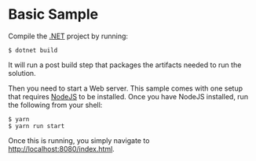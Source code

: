 # Basic Sample

Compile the [.NET](https://www.microsoft.com/net) project by running:

```shell
$ dotnet build
```

It will run a post build step that packages the artifacts needed to run the solution.

Then you need to start a Web server. This sample comes with one setup that requires [NodeJS](https://www.nodejs.org) to be installed.
Once you have NodeJS installed, run the following from your shell:

```shell
$ yarn
$ yarn run start
```

Once this is running, you simply navigate to [http://localhost:8080/index.html](http://localhost:8080/index.html).